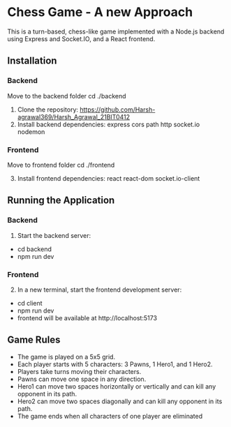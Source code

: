 # Chess Game - A new Approach

This is a turn-based, chess-like game implemented with a Node.js backend using Express and Socket.IO, and a React frontend.

## Installation

### Backend

Move to the backend folder cd ./backend

1. Clone the repository: https://github.com/Harsh-agrawal369/Harsh_Agrawal_21BIT0412
2. Install backend dependencies: express cors path http socket.io nodemon

### Frontend

Move to frontend folder cd ./frontend

3. Install frontend dependencies: react react-dom socket.io-client

## Running the Application

### Backend

1. Start the backend server: 
- cd backend
- npm run dev

### Frontend

2. In a new terminal, start the frontend development server:
- cd client
- npm run dev
- frontend will be available at http://localhost:5173

## Game Rules

- The game is played on a 5x5 grid.
- Each player starts with 5 characters: 3 Pawns, 1 Hero1, and 1 Hero2.
- Players take turns moving their characters.
- Pawns can move one space in any direction.
- Hero1 can move two spaces horizontally or vertically and can kill any opponent in its path.
- Hero2 can move two spaces diagonally and can kill any opponent in its path.
- The game ends when all characters of one player are eliminated